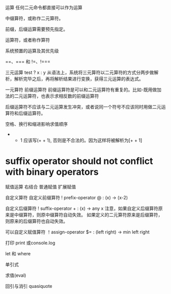 运算
  任何二元命令都直接可以作为运算

  中缀算符，或称作二元算符。

  前缀，后缀运算需要预先指定。
  
  运算符，或者称作算符


系统预置的运算及其优先级

==、=== 和 !=、!===

三元运算 test ? x : y
  从语法上，系统将三元算符以二元算符的方式分两步做解析，解析完毕之后，再将解析结果进行变换，获得三元运算的表达式。

一元算符
  前缀运算符
    前缀运算符是可以和二元运算符有重复的。比如-既用做加法的二元运算符，也表示求相反数的前缀运算符

  后缀运算符不应该与二元运算发生冲突，或者说同一个符号不应该同时用做二元运算符和后缀运算符。


空格、换行和缩进影响求值顺序


+ + 1
应该写(+ + 1), 否则是不合法的。因为这样将被解析为[+ + 1]

# suffix operator should not conflict with binary operators

赋值运算
  右结合
  普通赋值
  扩展赋值


自定义算符
  自定义前缀算符
    ! prefix-operator @ : (x) -> (x-2)

  自定义后缀算符
    ! suffix-operator + : (x) -> any x
    注意，如果自定义后缀算符原来是中缀算符，则原中缀算符自动失效。
    如果定义的二元算符原来是后缀算符，则原来的后缀算符也自动失效。

  可以自定义赋值算符
    ！assign-operator $= : (left right) -> min left right

打印 
  print 或console.log

let 和 where

单引式

求值(eval)

回引与消引
  quasiquote 

